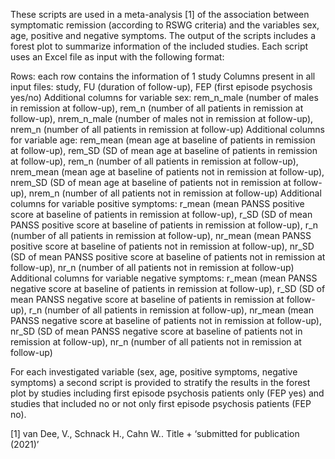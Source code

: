 These scripts are used in a meta-analysis [1] of the association between symptomatic remission (according to RSWG criteria) and the variables sex, age, positive and negative symptoms. The output of the scripts includes a forest plot to summarize information of the included studies. Each script uses an Excel file as input with the following format:

Rows: each row contains the information of 1 study
Columns present in all input files: study, FU (duration of follow-up), FEP (first episode psychosis yes/no)
Additional columns for variable sex: rem_n_male (number of males in remission at follow-up), rem_n (number of all patients in remission at follow-up), nrem_n_male (number of males not in remission at follow-up), nrem_n (number of all patients in remission at follow-up)
Additional columns for variable age: rem_mean (mean age at baseline of patients in remission at follow-up), rem_SD (SD of mean age at baseline of patients in remission at follow-up), rem_n (number of all patients in remission at follow-up), nrem_mean (mean age at baseline of patients not in remission at follow-up), nrem_SD (SD of mean age at baseline of patients not in remission at follow-up), nrem_n (number of all patients not in remission at follow-up)
Additional columns for variable positive symptoms: r_mean (mean PANSS positive score at baseline of patients in remission at follow-up), r_SD (SD of mean PANSS positive score at baseline of patients in remission at follow-up), r_n (number of all patients in remission at follow-up), nr_mean (mean PANSS positive score at baseline of patients not in remission at follow-up), nr_SD (SD of mean PANSS positive score at baseline of patients not in remission at follow-up), nr_n (number of all patients not in remission at follow-up)
Additional columns for variable negative symptoms: r_mean (mean PANSS negative score at baseline of patients in remission at follow-up), r_SD (SD of mean PANSS negative score at baseline of patients in remission at follow-up), r_n (number of all patients in remission at follow-up), nr_mean (mean PANSS negative score at baseline of patients not in remission at follow-up), nr_SD (SD of mean PANSS negative score at baseline of patients not in remission at follow-up), nr_n (number of all patients not in remission at follow-up)

For each investigated variable (sex, age, positive symptoms, negative symptoms) a second script is provided to stratify the results in the forest plot by studies including first episode psychosis patients only (FEP yes) and studies that included no or not only first episode psychosis patients (FEP no).

[1] van Dee, V., Schnack H., Cahn W.. Title + ‘submitted for publication (2021)’ 

